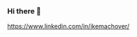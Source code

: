 ### Hi there 👋
https://www.linkedin.com/in/ikemachover/

<!--
**notypos/notypos** is a ✨ _special_ ✨ repository because its `README.md` (this file) appears on your GitHub profile.

Here are some ideas to get you started:

- 🔭 I’m currently working on ... getting my CS degree
- 🌱 I’m currently learning ... Data Structures and Algorithms, JavaScript, React, C++
- 👯 I’m looking to collaborate on ...
- 🤔 I’m looking for help with ... 
- 💬 Ask me about ...
- 📫 How to reach me: ... 
- 😄 Pronouns: ...
- ⚡ Fun fact: ...
-->
